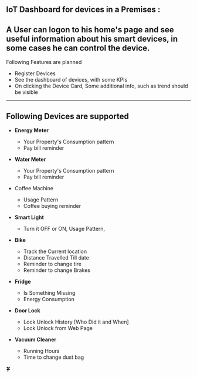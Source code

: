 IoT Dashboard for devices in a Premises  :
----------------------------------------------------

## A User can logon to his home's page and see useful information about his smart devices, in some cases he can control the device.

Following Features are planned
-  Register Devices
- See the dashboard of devices, with some KPIs
- On clicking the Device Card, Some additional info, such as trend should be visible


---------------------------------

Following Devices are supported 
---------------------------------


- **Energy Meter**
    - Your Property's Consumption pattern
    - Pay bill reminder
    
- **Water Meter**
    - Your Property's Consumption pattern
    - Pay bill reminder
    
- Coffee Machine
    - Usage Pattern
    - Coffee buying reminder
    
- **Smart Light**
    - Turn it OFF or ON, Usage Pattern, 
    
    
- **Bike**
    - Track the Current location
    - Distance Travelled Till date
    - Reminder to change tire
    - Reminder to change Brakes
    
- **Fridge**
    - Is Something Missing
    - Energy Consumption
- **Door Lock**
    - Lock Unlock History  [Who Did it and When]
    - Lock Unlock from Web Page
    
- **Vacuum Cleaner**
    - Running Hours
    - Time to change dust bag



:four_leaf_clover:

 
